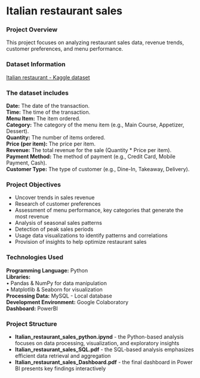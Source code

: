 # Italian restaurant sales

### Project Overview  
This project focuses on analyzing restaurant sales data, revenue trends, customer preferences, and menu performance.

### Dataset Information 
[Italian restaurant - Kaggle dataset](https://www.kaggle.com/datasets/divyanshisen/italian-bistro-sales-data-a-year-in-numbers)

### The dataset includes  
**Date:** The date of the transaction.  
**Time:** The time of the transaction.  
**Menu Item:** The item ordered.  
**Category:** The category of the menu item (e.g., Main Course, Appetizer, Dessert).  
**Quantity:** The number of items ordered.  
**Price (per item):** The price per item.  
**Revenue:** The total revenue for the sale (Quantity * Price per item).  
**Payment Method:** The method of payment (e.g., Credit Card, Mobile Payment, Cash).  
**Customer Type:** The type of customer (e.g., Dine-In, Takeaway, Delivery).  

### Project Objectives   
- Uncover trends in sales revenue <br>  
- Research of customer preferences  
- Assessment of menu performance, key categories that generate the most revenue  
- Analysis of seasonal sales patterns  
- Detection of peak sales periods  
- Usage data visualizations to identify patterns and correlations  
- Provision of insights to help optimize restaurant sales  

### Technologies Used  
**Programming Language:** Python   
**Libraries:**     
•	Pandas & NumPy for data manipulation  
•	Matplotlib & Seaborn for visualization  
**Processing Data:** MySQL - Local database  
**Development Environment:** Google Colaboratory  
**Dashboard:** PowerBI  

### Project Structure  
- **Italian_restaurant_sales_python.ipynd** - the Python-based analysis focuses on data processing, visualization, and exploratory insights  
- **Italian_restaurant_sales_SQL.pdf** - the SQL-based analysis emphasizes efficient data retrieval and aggregation  
- **Italian_restaurant_sales_Dashboard.pdf** - the final dashboard in Power BI presents key findings interactively  


